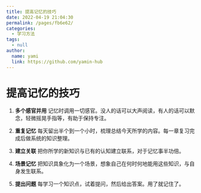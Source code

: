 ```yaml
---
title: 提高记忆的技巧
date: 2022-04-19 21:04:30
permalink: /pages/fb6e62/
categories:
  - 学习方法
tags: 
  - null
author: 
  name: yami
  link: https://github.com/yamin-hub
---
```


# 提高记忆的技巧

1. **多个感官并用**
   记忆时调用一切感官。没人的话可以大声阅读，有人的话可以默念，轻微摇晃手指等，有助于保持专注。

<!-- more -->



2. **重复记忆**
   每天留出半个到一个小时，梳理总结今天所学的内容。每一章复习完成后做系统的知识整理。



3. **建立关联**
   把你所学的新知识与已有的认知建立联系，对于记忆事半功倍。



4. **场景记忆**
   把知识具象化为一个场景，想象自己在何时何地能用这些知识，与自身发生联系。



5. **提出问题**
   每学习一个知识点，试着提问，然后给出答案。用了就记住了。
